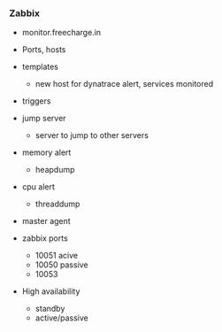 ### Zabbix

- monitor.freecharge.in
- Ports, hosts
- templates
	- new host for dynatrace alert, services monitored
- triggers   

- jump server
	- server to jump to other servers

- memory alert
	- heapdump
- cpu alert
	- threaddump

- master agent
- zabbix ports
	- 10051 acive
	- 10050 passive
	- 10053
- High availability
	- standby
	- active/passive
